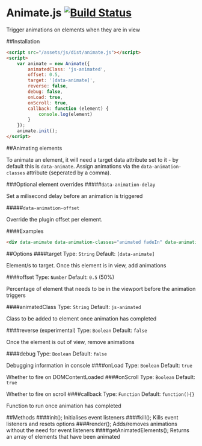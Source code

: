# Animate.js [![Build Status](https://travis-ci.org/jshjohnson/animate.svg?branch=develop)](https://travis-ci.org/jshjohnson/animate)

Trigger animations on elements when they are in view

##Installation
```html
<script src="/assets/js/dist/animate.js"></script>
<script>
    var animate = new Animate({
        animatedClass: 'js-animated',
        offset: 0.5, 
        target: '[data-animate]',
        reverse: false,
        debug: false,
        onLoad: true,
        onScroll: true,
        callback: function (element) {
            console.log(element)
        }
    });
    animate.init();
</script>
```

##Animating elements

To animate an element, it will need a target data attribute set to it - by default this is `data-animate`. Assign animations via the `data-animation-classes` attribute (seperated by a comma).

###Optional element overrides
#####`data-animation-delay`

 Set a milisecond delay before an animation is triggered

#####`data-animation-offset`

 Override the plugin offset per element.

####Examples
```html
<div data-animate data-animation-classes="animated fadeIn" data-animation-delay="1000" data-animation-offset="0.2"></div>
```

##Options
####target
Type: `String` Default: `[data-animate]`

Element/s to target. Once this element is in view, add animations

####offset
Type: `Number` Default: `0.5` (50%)

Percentage of element that needs to be in the viewport before the animation triggers

####animatedClass
Type: `String` Default: `js-animated`

Class to be added to element once animation has completed

####reverse (experimental)
Type: `Boolean` Default: `false`

Once the element is out of view, remove animations

####debug
Type: `Boolean` Default: `false`

Debugging information in console
####onLoad
Type: `Boolean` Default: `true`

Whether to fire on DOMContentLoaded
####onScroll
Type: `Boolean` Default: `true`

Whether to fire on scroll
####callback
Type: `Function` Default: `function(){}`

Function to run once animation has completed

##Methods
####init();
Initialises event listeners
####kill();
Kills event listeners and resets options
####render();
Adds/removes animations without the need for event listeners
####getAnimatedElements();
Returns an array of elements that have been animated
